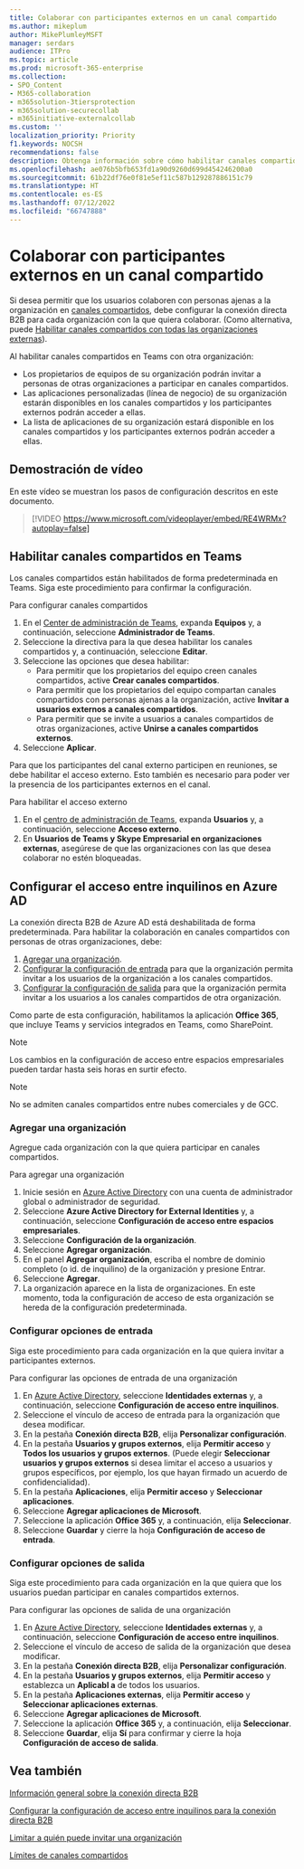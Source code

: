 ```yaml
---
title: Colaborar con participantes externos en un canal compartido
ms.author: mikeplum
author: MikePlumleyMSFT
manager: serdars
audience: ITPro
ms.topic: article
ms.prod: microsoft-365-enterprise
ms.collection:
- SPO_Content
- M365-collaboration
- m365solution-3tiersprotection
- m365solution-securecollab
- m365initiative-externalcollab
ms.custom: ''
localization_priority: Priority
f1.keywords: NOCSH
recommendations: false
description: Obtenga información sobre cómo habilitar canales compartidos en Microsoft Teams para la colaboración con personas ajenas a su organización.
ms.openlocfilehash: ae076b5bfb653fd1a90d9260d699d454246200a0
ms.sourcegitcommit: 61b22df76e0f81e5ef11c587b129287886151c79
ms.translationtype: HT
ms.contentlocale: es-ES
ms.lasthandoff: 07/12/2022
ms.locfileid: "66747888"
---
```

# <a name="collaborate-with-external-participants-in-a-shared-channel"></a>Colaborar con participantes externos en un canal compartido

Si desea permitir que los usuarios colaboren con personas ajenas a la organización en [canales compartidos](/MicrosoftTeams/shared-channels), debe configurar la conexión directa B2B para cada organización con la que quiera colaborar. (Como alternativa, puede [Habilitar canales compartidos con todas las organizaciones externas](/microsoft-365/solutions/allow-direct-connect-with-all-organizations)).

Al habilitar canales compartidos en Teams con otra organización:

- Los propietarios de equipos de su organización podrán invitar a personas de otras organizaciones a participar en canales compartidos.
- Las aplicaciones personalizadas (línea de negocio) de su organización estarán disponibles en los canales compartidos y los participantes externos podrán acceder a ellas.
- La lista de aplicaciones de su organización estará disponible en los canales compartidos y los participantes externos podrán acceder a ellas.

## <a name="video-demonstration"></a>Demostración de vídeo

En este vídeo se muestran los pasos de configuración descritos en este documento.
<br>

> [!VIDEO https://www.microsoft.com/videoplayer/embed/RE4WRMx?autoplay=false]

## <a name="enable-shared-channels-in-teams"></a>Habilitar canales compartidos en Teams

Los canales compartidos están habilitados de forma predeterminada en Teams. Siga este procedimiento para confirmar la configuración.

Para configurar canales compartidos
1. En el [Center de administración de Teams](https://admin.teams.microsoft.com/), expanda **Equipos** y, a continuación, seleccione **Administrador de Teams**.
1. Seleccione la directiva para la que desea habilitar los canales compartidos y, a continuación, seleccione **Editar**.
1. Seleccione las opciones que desea habilitar:
    - Para permitir que los propietarios del equipo creen canales compartidos, active **Crear canales compartidos**.
    - Para permitir que los propietarios del equipo compartan canales compartidos con personas ajenas a la organización, active **Invitar a usuarios externos a canales compartidos**.
    - Para permitir que se invite a usuarios a canales compartidos de otras organizaciones, active **Unirse a canales compartidos externos**.
1. Seleccione **Aplicar**.

Para que los participantes del canal externo participen en reuniones, se debe habilitar el acceso externo. Esto también es necesario para poder ver la presencia de los participantes externos en el canal.

Para habilitar el acceso externo
1. En el [centro de administración de Teams](https://admin.teams.microsoft.com/), expanda **Usuarios** y, a continuación, seleccione **Acceso externo**.
1. En **Usuarios de Teams y Skype Empresarial en organizaciones externas**, asegúrese de que las organizaciones con las que desea colaborar no estén bloqueadas.

## <a name="configure-cross-tenant-access-settings-in-azure-ad"></a>Configurar el acceso entre inquilinos en Azure AD

La conexión directa B2B de Azure AD está deshabilitada de forma predeterminada. Para habilitar la colaboración en canales compartidos con personas de otras organizaciones, debe:

1. [Agregar una organización](#add-an-organization).
1. [Configurar la configuración de entrada](#configure-inbound-settings) para que la organización permita invitar a los usuarios de la organización a los canales compartidos.
1. [Configurar la configuración de salida](#configure-outbound-settings) para que la organización permita invitar a los usuarios a los canales compartidos de otra organización.

Como parte de esta configuración, habilitamos la aplicación **Office 365**, que incluye Teams y servicios integrados en Teams, como SharePoint.

> [!NOTE]
> Los cambios en la configuración de acceso entre espacios empresariales pueden tardar hasta seis horas en surtir efecto.

> [!NOTE]
> No se admiten canales compartidos entre nubes comerciales y de GCC.

### <a name="add-an-organization"></a>Agregar una organización

Agregue cada organización con la que quiera participar en canales compartidos.

Para agregar una organización
1. Inicie sesión en [Azure Active Directory](https://aad.portal.azure.com) con una cuenta de administrador global o administrador de seguridad.
1. Seleccione **Azure Active Directory for External Identities** y, a continuación, seleccione **Configuración de acceso entre espacios empresariales**.
1. Seleccione **Configuración de la organización**.
1. Seleccione **Agregar organización**.
1. En el panel **Agregar organización**, escriba el nombre de dominio completo (o id. de inquilino) de la organización y presione Entrar.
1. Seleccione **Agregar**.
1. La organización aparece en la lista de organizaciones. En este momento, toda la configuración de acceso de esta organización se hereda de la configuración predeterminada.

### <a name="configure-inbound-settings"></a>Configurar opciones de entrada

Siga este procedimiento para cada organización en la que quiera invitar a participantes externos.

Para configurar las opciones de entrada de una organización
1. En [Azure Active Directory](https://aad.portal.azure.com), seleccione **Identidades externas** y, a continuación, seleccione **Configuración de acceso entre inquilinos**.
1. Seleccione el vínculo de acceso de entrada para la organización que desea modificar.
1. En la pestaña **Conexión directa B2B**, elija **Personalizar configuración**.
1. En la pestaña **Usuarios y grupos externos**, elija **Permitir acceso** y **Todos los usuarios y grupos externos**. (Puede elegir **Seleccionar usuarios y grupos externos** si desea limitar el acceso a usuarios y grupos específicos, por ejemplo, los que hayan firmado un acuerdo de confidencialidad).
1. En la pestaña **Aplicaciones**, elija **Permitir acceso** y **Seleccionar aplicaciones**.
1. Seleccione **Agregar aplicaciones de Microsoft**.
1. Seleccione la aplicación **Office 365** y, a continuación, elija **Seleccionar**.
1. Seleccione **Guardar** y cierre la hoja **Configuración de acceso de entrada**.

### <a name="configure-outbound-settings"></a>Configurar opciones de salida

Siga este procedimiento para cada organización en la que quiera que los usuarios puedan participar en canales compartidos externos.

Para configurar las opciones de salida de una organización
1. En [Azure Active Directory](https://aad.portal.azure.com), seleccione **Identidades externas** y, a continuación, seleccione **Configuración de acceso entre inquilinos**.
1. Seleccione el vínculo de acceso de salida de la organización que desea modificar.
1. En la pestaña **Conexión directa B2B**, elija **Personalizar configuración**.
1. En la pestaña **Usuarios y grupos externos**, elija **Permitir acceso** y establezca un **Aplicabl a** de todos los usuarios.
1. En la pestaña **Aplicaciones externas**, elija **Permitir acceso** y **Seleccionar aplicaciones externas**.
1. Seleccione **Agregar aplicaciones de Microsoft**.
1. Seleccione la aplicación **Office 365** y, a continuación, elija **Seleccionar**.
1. Seleccione **Guardar**, elija **Sí** para confirmar y cierre la hoja **Configuración de acceso de salida**.

## <a name="see-also"></a>Vea también

[Información general sobre la conexión directa B2B](/azure/active-directory/external-identities/b2b-direct-connect-overview)

[Configurar la configuración de acceso entre inquilinos para la conexión directa B2B](/azure/active-directory/external-identities/cross-tenant-access-settings-b2b-direct-connect)

[Limitar a quién puede invitar una organización](limit-invitations-from-specific-organization.md)

[Límites de canales compartidos](/MicrosoftTeams/shared-channels#shared-channel-limits)
